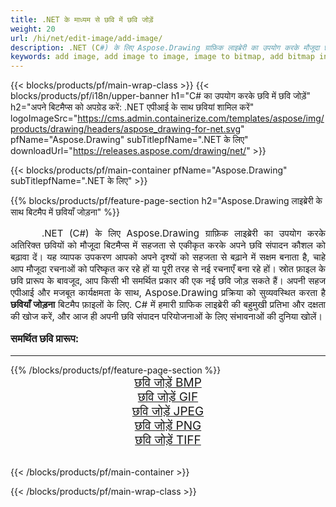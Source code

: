 ```yaml
---
title: .NET के माध्यम से छवि में छवि जोड़ें
weight: 20
url: /hi/net/edit-image/add-image/
description: .NET (C#) के लिए Aspose.Drawing ग्राफ़िक लाइब्रेरी का उपयोग करके मौजूदा छवि बिटमैप्स में छवि जोड़ें
keywords: add image, add image to image, image to bitmap, add bitmap in C#, bitmap images in C#, 2D graphics, graphic library .NET के लिए, image files, raster image, edit images, save image, छवियाँ जोड़ना
---
```


{{< blocks/products/pf/main-wrap-class >}}
{{< blocks/products/pf/i18n/upper-banner h1="C# का उपयोग करके छवि में छवि जोड़ें" h2="अपने बिटमैप्स को अपग्रेड करें: .NET एपीआई के साथ छवियां शामिल करें" logoImageSrc="https://cms.admin.containerize.com/templates/aspose/img/products/drawing/headers/aspose_drawing-for-net.svg" pfName="Aspose.Drawing" subTitlepfName=".NET के लिए" downloadUrl="https://releases.aspose.com/drawing/net/" >}}

{{< blocks/products/pf/main-container pfName="Aspose.Drawing" subTitlepfName=".NET के लिए" >}}

{{% blocks/products/pf/feature-page-section  h2="Aspose.Drawing लाइब्रेरी के साथ बिटमैप में छवियाँ जोड़ना" %}}
<p align="justify" style="text-indent:50px;font-size:15px;">
.NET (C#) के लिए Aspose.Drawing ग्राफ़िक लाइब्रेरी का उपयोग करके अतिरिक्त छवियों को मौजूदा बिटमैप्स में सहजता से एकीकृत करके अपने छवि संपादन कौशल को बढ़ावा दें। यह व्यापक उपकरण आपको अपने दृश्यों को सहजता से बढ़ाने में सक्षम बनाता है, चाहे आप मौजूदा रचनाओं को परिष्कृत कर रहे हों या पूरी तरह से नई रचनाएँ बना रहे हों। स्रोत फ़ाइल के छवि प्रारूप के बावजूद, आप किसी भी समर्थित प्रकार की एक नई छवि जोड़ सकते हैं। अपनी सहज एपीआई और मजबूत कार्यक्षमता के साथ, Aspose.Drawing प्रक्रिया को सुव्यवस्थित करता है <b>छवियाँ जोड़ना</b> बिटमैप फ़ाइलों के लिए. C# में हमारी ग्राफिक लाइब्रेरी की बहुमुखी प्रतिभा और दक्षता की खोज करें, और आज ही अपनी छवि संपादन परियोजनाओं के लिए संभावनाओं की दुनिया खोलें।</p>

<h3 style="margin-top:16px;">
समर्थित छवि प्रारूप:
</h3>

<hr/>
{{% /blocks/products/pf/feature-page-section %}}
<div class="container-fluid productfamilypage bg-gray">
    <div class="convertypes bg-gray agp-content section">
        <div class="container">
		    <div class="row other-converters" style="font-size: 19px;text-align:center;">
		        <div class='col-md-3 other-converter remove-lp remove-rp'><a href="bmp/" style="padding:15px;">छवि जोड़ें BMP</a></div>
                <div class='col-md-3 other-converter remove-lp remove-rp'><a href="gif/" style="padding:15px;">छवि जोड़ें GIF</a></div>
                <div class='col-md-3 other-converter remove-lp remove-rp'><a href="jpeg/" style="padding:15px;">छवि जोड़ें JPEG</a></div>
                <div class='col-md-3 other-converter remove-lp remove-rp'><a href="png/" style="padding:15px;">छवि जोड़ें PNG</a></div>
                <div class='col-md-3 other-converter remove-lp remove-rp'><a href="tiff/" style="padding:15px;">छवि जोड़ें TIFF</a></div>
            </div>
        </div>
    </div>
</div>
<br/>

{{< /blocks/products/pf/main-container >}}

{{< /blocks/products/pf/main-wrap-class >}}
